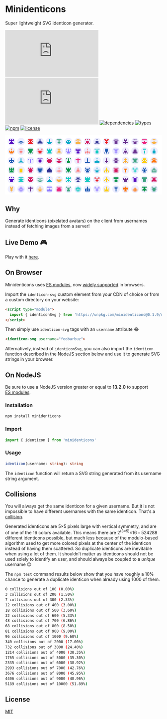# Minidenticons

Super lightweight SVG identicon generator.

![minified + brotlied size](https://badgen.net/badgesize/brotli/laurentpayot/minidenticons/main/minidenticons.min.js)
![minified + zipped size](https://badgen.net/badgesize/gzip/laurentpayot/minidenticons/main/minidenticons.min.js)
[![dependencies](https://badgen.net/david/dep/laurentpayot/minidenticons)](https://david-dm.org/laurentpayot/minidenticons)
[![types](https://badgen.net/npm/types/minidenticons)](https://github.com/laurentpayot/minidenticons/blob/main/index.d.ts)
[![npm](https://badgen.net/npm/v/minidenticons)](https://www.npmjs.com/package/minidenticons)
[![license](https://badgen.net/github/license/laurentpayot/minidenticons)](https://github.com/laurentpayot/minidenticons/blob/main/LICENSE)

[![Minidenticons](minidenticons.png)](https://laurentpayot.github.io/minidenticons/)

## Why

Generate identicons (pixelated avatars) on the client from usernames instead of fetching images from a server!

## Live Demo :video_game:

Play with it [here](https://laurentpayot.github.io/minidenticons/).

## On Browser

Minidenticons uses [ES modules](https://jakearchibald.com/2017/es-modules-in-browsers/), now [widely supported](https://caniuse.com/es6-module) in browsers.

Import the `identicon-svg` custom element from your CDN of choice or from a custom directory on your website:

```html
<script type="module">
  import { identiconSvg } from 'https://unpkg.com/minidenticons@0.1.9/minidenticons.min.js'
</script>
```

Then simply use `identicon-svg` tags with an `username` attribute :joy:

```html
<identicon-svg username="foobarbuz">
```

Alternatively, instead of `identiconSvg`, you can also import the `identicon` function described in the NodeJS section below and use it to generate SVG strings in your browser.

## On NodeJS

Be sure to use a NodeJS version greater or equal to **13.2.0** to support [ES modules](https://nodejs.org/api/esm.html).

### Installation

```bash
npm install minidenticons
```

### Import

```javascript
import { identicon } from 'minidenticons'
```

### Usage

```typescript
identicon(username: string): string
```

The `identicon` function will return a SVG string generated from its username string argument.

## Collisions

You will always get the same identicon for a given username. But it is not impossible to have different usernames with the same identicon. That's a [collision](https://en.wikipedia.org/wiki/Hash_collision).

Generated identicons are 5×5 pixels large with vertical symmetry, and are of one of the 16 colors available.
This means there are 2<sup>(3×5)</sup>×16 = 524288 different identicons possible, but much less because of the modulo-based algorithm used to get more colored pixels at the center of the identicon instead of having them scattered. So duplicate identicons are inevitable when using a lot of them. It shouldn’t matter as identicons should not be used solely to identify an user, and should always be coupled to a *unique* username :wink:

The `npm test` command results below show that you have roughly a 10% chance to generate a duplicate identicon when already using 1000 of them.

```bash
0 collisions out of 100 (0.00%)
3 collisions out of 200 (1.50%)
7 collisions out of 300 (2.33%)
12 collisions out of 400 (3.00%)
18 collisions out of 500 (3.60%)
32 collisions out of 600 (5.33%)
48 collisions out of 700 (6.86%)
68 collisions out of 800 (8.50%)
81 collisions out of 900 (9.00%)
96 collisions out of 1000 (9.60%)
340 collisions out of 2000 (17.00%)
732 collisions out of 3000 (24.40%)
1214 collisions out of 4000 (30.35%)
1765 collisions out of 5000 (35.30%)
2335 collisions out of 6000 (38.92%)
2993 collisions out of 7000 (42.76%)
3676 collisions out of 8000 (45.95%)
4406 collisions out of 9000 (48.96%)
5189 collisions out of 10000 (51.89%)
```

## License

[MIT](https://github.com/laurentpayot/minidenticons/blob/main/LICENSE)
